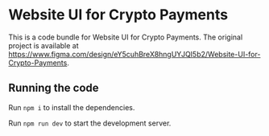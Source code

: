 
  # Website UI for Crypto Payments

  This is a code bundle for Website UI for Crypto Payments. The original project is available at https://www.figma.com/design/eY5cuhBreX8hngUYJQI5b2/Website-UI-for-Crypto-Payments.

  ## Running the code

  Run `npm i` to install the dependencies.

  Run `npm run dev` to start the development server.
  